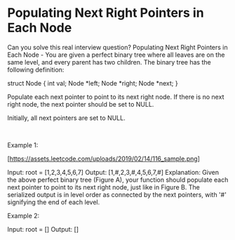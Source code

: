 # Populating Next Right Pointers in Each Node

Can you solve this real interview question? Populating Next Right Pointers in Each Node - You are given a perfect binary tree where all leaves are on the same level, and every parent has two children. The binary tree has the following definition:


struct Node {
  int val;
  Node *left;
  Node *right;
  Node *next;
}


Populate each next pointer to point to its next right node. If there is no next right node, the next pointer should be set to NULL.

Initially, all next pointers are set to NULL.

 

Example 1:

[https://assets.leetcode.com/uploads/2019/02/14/116_sample.png]


Input: root = [1,2,3,4,5,6,7]
Output: [1,#,2,3,#,4,5,6,7,#]
Explanation: Given the above perfect binary tree (Figure A), your function should populate each next pointer to point to its next right node, just like in Figure B. The serialized output is in level order as connected by the next pointers, with '#' signifying the end of each level.


Example 2:


Input: root = []
Output: []